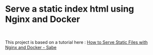 # Serve a static index html using Nginx and Docker

<br />

This project is based on a tutorial here : 
[How to Serve Static Files with Nginx and Docker - Sabe](https://sabe.io/tutorials/serve-static-files-nginx-docker)
